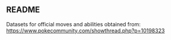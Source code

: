 ## README

Datasets for official moves and abilities obtained from:
https://www.pokecommunity.com/showthread.php?p=10198323